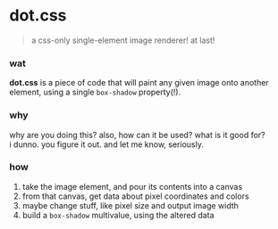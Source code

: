 # dot.css

> a css-only single-element image renderer! at last!


### wat

**dot.css** is a piece of code that will paint any given image onto another element, using a single `box-shadow` property(!).


### why

why are you doing this? also, how can it be used? what is it good for?  
i dunno. you figure it out. and let me know, seriously.


### how

1. take the image element, and pour its contents into a canvas
1. from that canvas, get data about pixel coordinates and colors
1. maybe change stuff, like pixel size and output image width
1. build a `box-shadow` multivalue, using the altered data

